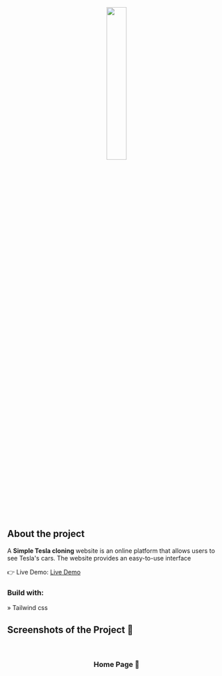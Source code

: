 <div align='center'><img style="width:30%" src=''/></div>

<h2>About the project</h2>

  <p>A <b>Simple Tesla cloning</b> website is an online platform that allows users to see Tesla's cars. The website provides an easy-to-use interface</p>

👉 Live Demo: <a href='https://Tesla-cars-project.vercel.app/'>Live Demo</a>

<h3>Build with:</h3>

» Tailwind css

<h2>Screenshots of the Project 📸</h2>
<br>
<h3 align='center'>Home Page 🏡</h3>

<div align='center'>
<img src=''/><br />
<img src=''/><br />
<img src=''/><br />
<img src=''/><br />
<img src=''/><br />
<img src=''/>

</div>

